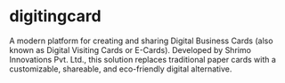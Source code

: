 # digitingcard
A modern platform for creating and sharing Digital Business Cards (also known as Digital Visiting Cards or E-Cards). Developed by Shrimo Innovations Pvt. Ltd., this solution replaces traditional paper cards with a customizable, shareable, and eco-friendly digital alternative.
